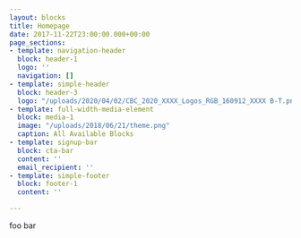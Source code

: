 ```yaml
---
layout: blocks
title: Homepage
date: 2017-11-22T23:00:00.000+00:00
page_sections:
- template: navigation-header
  block: header-1
  logo: ''
  navigation: []
- template: simple-header
  block: header-3
  logo: "/uploads/2020/04/02/CBC_2020_XXXX_Logos_RGB_160912_XXXX B-T.png"
- template: full-width-media-element
  block: media-1
  image: "/uploads/2018/06/21/theme.png"
  caption: All Available Blocks
- template: signup-bar
  block: cta-bar
  content: ''
  email_recipient: ''
- template: simple-footer
  block: footer-1
  content: ''

---
```

foo bar